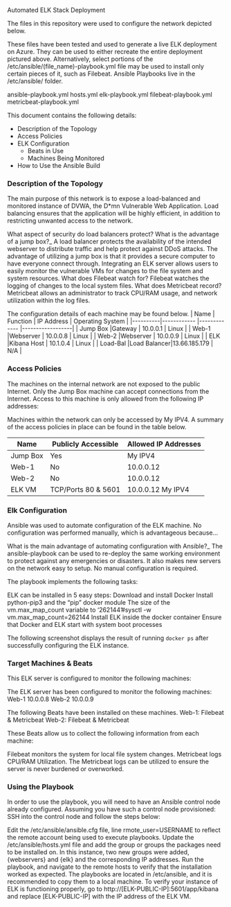 Automated ELK Stack Deployment

The files in this repository were used to configure the network depicted below.



These files have been tested and used to generate a live ELK deployment on Azure. They can be used to either recreate the entire deployment pictured above. Alternatively, select portions of the /etc/ansible/(file_name)-playbook.yml file may be used to install only certain pieces of it, such as Filebeat.
Ansible Playbooks live in the /etc/ansible/ folder.

ansible-playbook.yml
hosts.yml
elk-playbook.yml
filebeat-playbook.yml
metricbeat-playbook.yml

This document contains the following details:
- Description of the Topology
- Access Policies
- ELK Configuration
  - Beats in Use
  - Machines Being Monitored
- How to Use the Ansible Build

### Description of the Topology
The main purpose of this network is to expose a load-balanced and monitored instance of DVWA, the D*mn Vulnerable Web Application.
Load balancing ensures that the application will be highly efficient, in addition to restricting unwanted access to the network.

What aspect of security do load balancers protect? What is the advantage of a jump box?_ A load balancer protects the availability of the intended webserver to distribute traffic and help protect against DDoS attacks. The advantage of utilizing a jump box is that it provides a secure computer to have everyone connect through.
Integrating an ELK server allows users to easily monitor the vulnerable VMs for changes to the file system and system resources.
What does Filebeat watch for? Filebeat watches the logging of changes to the local system files.
What does Metricbeat record? Metricbeat allows an administrator to track CPU/RAM usage, and network utilization within the log files.

The configuration details of each machine may be found below.
| Name     |  Function   | IP Address   | Operating System |
|----------|------------ |------------- |------------------|
| Jump Box |Gateway      | 10.0.0.1     | Linux            |
| Web-1    |Webserver    | 10.0.0.8     | Linux            |
| Web-2    |Webserver    | 10.0.0.9     | Linux            |
| ELK      |Kibana Host  | 10.1.0.4     | Linux            |
| Load-Bal |Load Balancer|13.66.185.179 | N/A              |

### Access Policies
The machines on the internal network are not exposed to the public Internet. 
Only the Jump Box machine can accept connections from the Internet. Access to this machine is only allowed from the following IP addresses:

Machines within the network can only be accessed by My IPV4.
A summary of the access policies in place can be found in the table below.

| Name     | Publicly Accessible | Allowed IP Addresses |
|----------|---------------------|----------------------|
| Jump Box | Yes                 | My IPV4              |
| Web-1    | No                  | 10.0.0.12            |
| Web-2    | No                  | 10.0.0.12            |
| ELK VM   | TCP/Ports 80 & 5601 | 10.0.0.12 My IPV4    |

### Elk Configuration
Ansible was used to automate configuration of the ELK machine. No configuration was performed manually, which is advantageous because...

What is the main advantage of automating configuration with Ansible?_ The ansible-playbook can be used to re-deploy the same working environment to protect against any emergencies or disasters. It also makes new servers on the network easy to setup. No manual configuration is required.

The playbook implements the following tasks:

ELK can be installed in 5 easy steps:
Download and install Docker
Install python-pip3 and the “pip” docker module
The size of the vm.max_map_count variable to  ‘262144’#sysctl -w vm.max_map_count=262144
Install ELK inside the docker container
Ensure that Docker and ELK start with system boot processes

The following screenshot displays the result of running `docker ps` after successfully configuring the ELK instance.



### Target Machines & Beats
This ELK server is configured to monitor the following machines:

The ELK server has been configured to monitor the following machines:
Web-1 10.0.0.8
Web-2 10.0.0.9

The following Beats have been installed on these machines.
Web-1: Filebeat & Metricbeat
Web-2: Filebeat & Metricbeat

These Beats allow us to collect the following information from each machine:

Filebeat monitors the system for local file system changes. Metricbeat logs CPU/RAM Utilization. The Metricbeat logs can be utilized to ensure the server is never burdened or overworked. 

### Using the Playbook
In order to use the playbook, you will need to have an Ansible control node already configured. Assuming you have such a control node provisioned: 
SSH into the control node and follow the steps below:

Edit the /etc/ansible/ansible.cfg file, line rmote_user=USERNAME to reflect the remote account being used to execute playbooks.
Update the /etc/ansible/hosts.yml file and add the group or groups the packages need to be installed on. In this instance, two new groups were added, {webservers} and {elk} and the corresponding IP addresses.
Run the playbook, and navigate to the remote hosts to verify that the installation worked as expected.
The playbooks are located in /etc/ansible, and it is recommended to copy them to a local machine.
To verify your instance of ELK is functioning properly, go to http://[ELK-PUBLIC-IP]:5601/app/kibana and replace [ELK-PUBLIC-IP] with the IP address of the ELK VM.

